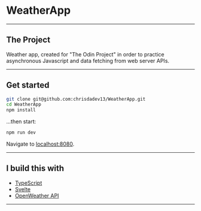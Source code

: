 # WeatherApp 

---

## The Project
Weather app, created for "The Odin Project" in order to practice asynchronous Javascript and data fetching from web server APIs.

---

## Get started

```bash
git clone git@github.com:chrisdadev13/WeatherApp.git
cd WeatherApp 
npm install
```

...then start:

```bash
npm run dev
```

Navigate to [localhost:8080](http://localhost:8080). 

---
## I build this with
- [TypeScript](https://www.typescriptlang.org/)
- [Svelte](https://svelte.dev/)
- [OpenWeather API](https://openweathermap.org/)
---
